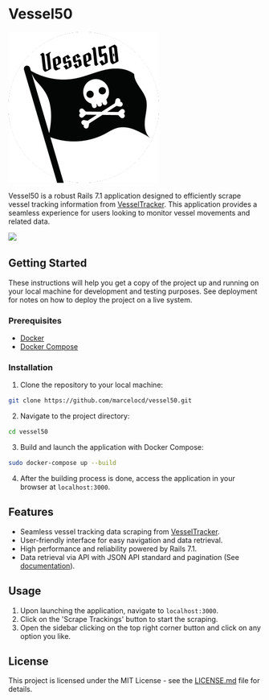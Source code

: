 # Vessel50

![Vessel50 Logo](images/logo.png)

Vessel50 is a robust Rails 7.1 application designed to efficiently scrape vessel tracking information from [VesselTracker](https://www.vesseltracker.com/en/vessels.html). This application provides a seamless experience for users looking to monitor vessel movements and related data.

![](images/vessel50.gif)

## Getting Started

These instructions will help you get a copy of the project up and running on your local machine for development and testing purposes. See deployment for notes on how to deploy the project on a live system.

### Prerequisites

- [Docker](https://www.docker.com/)
- [Docker Compose](https://docs.docker.com/compose/)

### Installation

1. Clone the repository to your local machine:

```sh
git clone https://github.com/marcelocd/vessel50.git
```

2. Navigate to the project directory:

```sh
cd vessel50
```

3. Build and launch the application with Docker Compose:

```sh
sudo docker-compose up --build
```

4. After the building process is done, access the application in your browser at `localhost:3000`.

## Features

- Seamless vessel tracking data scraping from [VesselTracker](https://www.vesseltracker.com/en/vessels.html).
- User-friendly interface for easy navigation and data retrieval.
- High performance and reliability powered by Rails 7.1.
- Data retrieval via API with JSON API standard and pagination (See [documentation](https://app.swaggerhub.com/apis-docs/marcelocd/vessel50/1.0.0)).

## Usage

1. Upon launching the application, navigate to `localhost:3000`.
2. Click on the 'Scrape Trackings' button to start the scraping.
3. Open the sidebar clicking on the top right corner button and click on any option you like.

## License

This project is licensed under the MIT License - see the [LICENSE.md](LICENSE.md) file for details.
